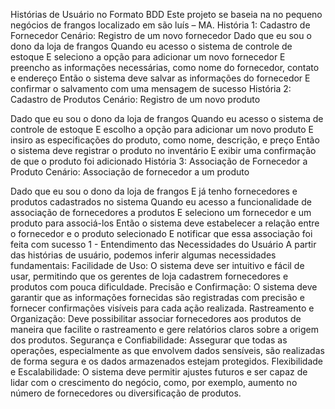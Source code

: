 Histórias de Usuário no Formato BDD
Este projeto se baseia na no pequeno negócios de frangos localizado em são luís – MA.
História 1: Cadastro de Fornecedor
Cenário: Registro de um novo fornecedor
Dado que eu sou o dono da loja de frangos
Quando eu acesso o sistema de controle de estoque
E seleciono a opção para adicionar um novo fornecedor
E preencho as informações necessárias, como nome do fornecedor, contato e endereço
Então o sistema deve salvar as informações do fornecedor
E confirmar o salvamento com uma mensagem de sucesso
História 2: Cadastro de Produtos
Cenário: Registro de um novo produto

Dado que eu sou o dono da loja de frangos
Quando eu acesso o sistema de controle de estoque
E escolho a opção para adicionar um novo produto
E insiro as especificações do produto, como nome, descrição, e preço
Então o sistema deve registrar o produto no inventário
E exibir uma confirmação de que o produto foi adicionado
História 3: Associação de Fornecedor a Produto
Cenário: Associação de fornecedor a um produto

Dado que eu sou o dono da loja de frangos
E já tenho fornecedores e produtos cadastrados no sistema
Quando eu acesso a funcionalidade de associação de fornecedores a produtos
E seleciono um fornecedor e um produto para associá-los
Então o sistema deve estabelecer a relação entre o fornecedor e o produto selecionado
E notificar que essa associação foi feita com sucesso
1 - Entendimento das Necessidades do Usuário
A partir das histórias de usuário, podemos inferir algumas necessidades fundamentais:
Facilidade de Uso: O sistema deve ser intuitivo e fácil de usar, permitindo que os gerentes de loja cadastrem fornecedores e produtos com pouca dificuldade.
Precisão e Confirmação: O sistema deve garantir que as informações fornecidas são registradas com precisão e fornecer confirmações visíveis para cada ação realizada.
Rastreamento e Organização: Deve possibilitar associar fornecedores aos produtos de maneira que facilite o rastreamento e gere relatórios claros sobre a origem dos produtos.
Segurança e Confiabilidade: Assegurar que todas as operações, especialmente as que envolvem dados sensíveis, são realizadas de forma segura e os dados armazenados estejam protegidos.
Flexibilidade e Escalabilidade: O sistema deve permitir ajustes futuros e ser capaz de lidar com o crescimento do negócio, como, por exemplo, aumento no número de fornecedores ou diversificação de produtos.
